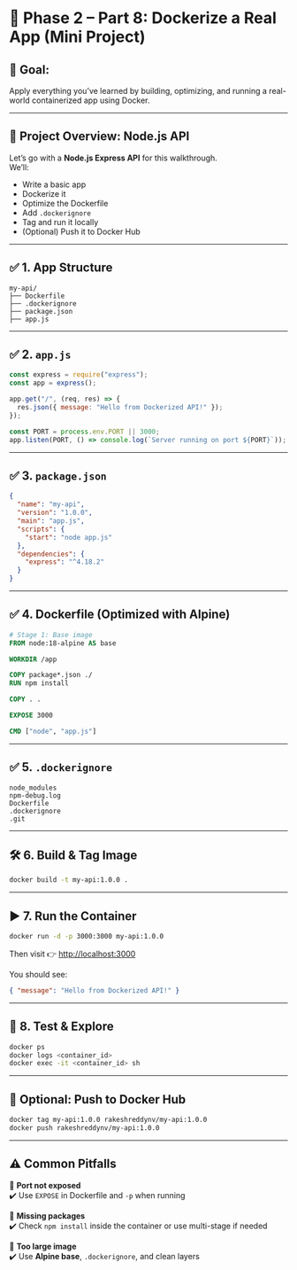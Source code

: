 # 📌 Phase 2 – Part 8: Dockerize a Real App (Mini Project)

## 🎯 Goal:
Apply everything you’ve learned by building, optimizing, and running a real-world containerized app using Docker.

---

## 🧱 Project Overview: Node.js API

Let’s go with a **Node.js Express API** for this walkthrough.  
We’ll:

- Write a basic app  
- Dockerize it  
- Optimize the Dockerfile  
- Add `.dockerignore`  
- Tag and run it locally  
- (Optional) Push it to Docker Hub

---

## ✅ 1. App Structure

```
my-api/
├── Dockerfile
├── .dockerignore
├── package.json
├── app.js
```

---

## ✅ 2. `app.js`

```js
const express = require("express");
const app = express();

app.get("/", (req, res) => {
  res.json({ message: "Hello from Dockerized API!" });
});

const PORT = process.env.PORT || 3000;
app.listen(PORT, () => console.log(`Server running on port ${PORT}`));
```

---

## ✅ 3. `package.json`

```json
{
  "name": "my-api",
  "version": "1.0.0",
  "main": "app.js",
  "scripts": {
    "start": "node app.js"
  },
  "dependencies": {
    "express": "^4.18.2"
  }
}
```

---

## ✅ 4. Dockerfile (Optimized with Alpine)

```dockerfile
# Stage 1: Base image
FROM node:18-alpine AS base

WORKDIR /app

COPY package*.json ./
RUN npm install

COPY . .

EXPOSE 3000

CMD ["node", "app.js"]
```

---

## ✅ 5. `.dockerignore`

```dockerignore
node_modules
npm-debug.log
Dockerfile
.dockerignore
.git
```

---

## 🛠 6. Build & Tag Image

```bash
docker build -t my-api:1.0.0 .
```

---

## ▶️ 7. Run the Container

```bash
docker run -d -p 3000:3000 my-api:1.0.0
```

Then visit 👉 [http://localhost:3000](http://localhost:3000)

You should see:

```json
{ "message": "Hello from Dockerized API!" }
```

---

## 🧪 8. Test & Explore

```bash
docker ps
docker logs <container_id>
docker exec -it <container_id> sh
```

---

## 🏁 Optional: Push to Docker Hub

```bash
docker tag my-api:1.0.0 rakeshreddynv/my-api:1.0.0
docker push rakeshreddynv/my-api:1.0.0
```

---

## ⚠ Common Pitfalls

🔴 **Port not exposed**  
✔️ Use `EXPOSE` in Dockerfile and `-p` when running

🔴 **Missing packages**  
✔️ Check `npm install` inside the container or use multi-stage if needed

🔴 **Too large image**  
✔️ Use **Alpine base**, `.dockerignore`, and clean layers

